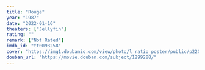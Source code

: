 ```yaml
---
title: "Rouge"
year: "1987"
date: "2022-01-16"
theaters: ["Jellyfin"]
rating: ""
remark: ["Not Rated"]
imdb_id: "tt0093258"
cover: "https://img1.doubanio.com/view/photo/l_ratio_poster/public/p2205476838.jpg"
douban_url: "https://movie.douban.com/subject/1299288/"
---
```

